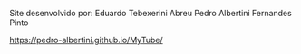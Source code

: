 Site desenvolvido por:
Eduardo Tebexerini Abreu
Pedro Albertini Fernandes Pinto

https://pedro-albertini.github.io/MyTube/

